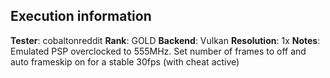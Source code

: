 ## Execution information

**Tester**: cobaltonreddit
**Rank**: GOLD
**Backend**: Vulkan
**Resolution**: 1x
**Notes**: Emulated PSP overclocked to 555MHz. Set number of frames to off and auto frameskip on for a stable 30fps (with cheat active)
